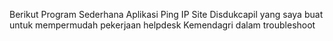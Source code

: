 Berikut Program Sederhana Aplikasi Ping IP Site Disdukcapil yang saya buat untuk mempermudah pekerjaan helpdesk Kemendagri dalam troubleshoot
